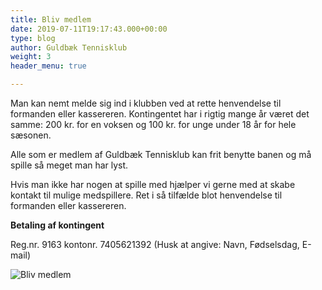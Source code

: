 ```yaml
---
title: Bliv medlem
date: 2019-07-11T19:17:43.000+00:00
type: blog
author: Guldbæk Tennisklub
weight: 3
header_menu: true

---
```

Man kan nemt melde sig ind i klubben ved at rette henvendelse til formanden eller kassereren. Kontingentet har i rigtig mange år været det samme: 200 kr. for en voksen og 100 kr. for unge under 18 år for hele sæsonen.

Alle som er medlem af Guldbæk Tennisklub kan frit benytte banen og må spille så meget man har lyst.

Hvis man ikke har nogen at spille med hjælper vi gerne med at skabe kontakt til mulige medspillere. Ret i så tilfælde blot henvendelse til formanden eller kassereren.

**Betaling af kontingent**

Reg.nr. 9163 kontonr. 7405621392 (Husk at angive: Navn, Fødselsdag, E-mail)

![Bliv medlem](../images/kelly-sikkema-WRByZhruW6o-unsplash.jpg)
